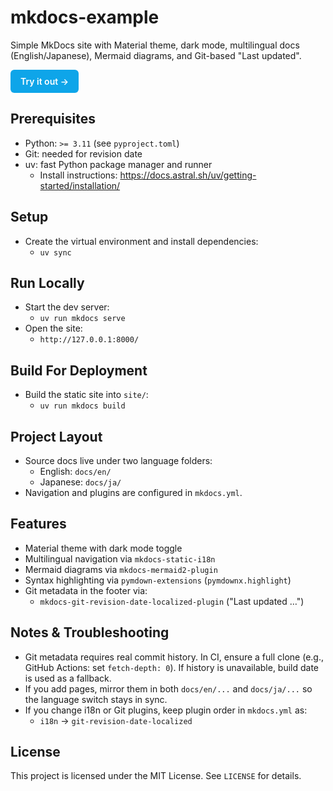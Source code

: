 # mkdocs-example

Simple MkDocs site with Material theme, dark mode, multilingual docs (English/Japanese), Mermaid diagrams, and Git-based "Last updated".
 
<a href="https://mkdocs-docs-template.pages.dev/" target="_blank" rel="noopener noreferrer" style="display:inline-block;padding:10px 16px;background:#0ea5e9;color:#fff;border-radius:6px;text-decoration:none;font-weight:600;">
  Try it out →
</a>

## Prerequisites

- Python: `>= 3.11` (see `pyproject.toml`)
- Git: needed for revision date
- uv: fast Python package manager and runner
  - Install instructions: https://docs.astral.sh/uv/getting-started/installation/

## Setup

- Create the virtual environment and install dependencies:
  - `uv sync`

## Run Locally

- Start the dev server:
  - `uv run mkdocs serve`
- Open the site:
  - `http://127.0.0.1:8000/`

## Build For Deployment

- Build the static site into `site/`:
  - `uv run mkdocs build`

## Project Layout

- Source docs live under two language folders:
  - English: `docs/en/`
  - Japanese: `docs/ja/`
- Navigation and plugins are configured in `mkdocs.yml`.

## Features

- Material theme with dark mode toggle
- Multilingual navigation via `mkdocs-static-i18n`
- Mermaid diagrams via `mkdocs-mermaid2-plugin`
- Syntax highlighting via `pymdown-extensions` (`pymdownx.highlight`)
- Git metadata in the footer via:
  - `mkdocs-git-revision-date-localized-plugin` ("Last updated …")

## Notes & Troubleshooting

- Git metadata requires real commit history. In CI, ensure a full clone (e.g., GitHub Actions: set `fetch-depth: 0`). If history is unavailable, build date is used as a fallback.
- If you add pages, mirror them in both `docs/en/...` and `docs/ja/...` so the language switch stays in sync.
- If you change i18n or Git plugins, keep plugin order in `mkdocs.yml` as:
  - `i18n` → `git-revision-date-localized`

## License

This project is licensed under the MIT License. See `LICENSE` for details.
